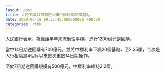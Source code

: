 ```yaml
---
layout: post
title: 人行下調14日期逆回購中標利率20個基點
date: 2020-06-18 09:36:45.000000000 +08:00
categories: rthk
---
```


人民銀行表示，為維護半年末流動性平穩，進行1200億元逆回購。

當中14日期逆回購有700億元，並將中標利率下調20個基點，至2.35厘，今次是人行相隔逾4個月以來首次重啟14日期操作。

至於7日期逆回購規模有500億元，中標利率維持2.2厘。
